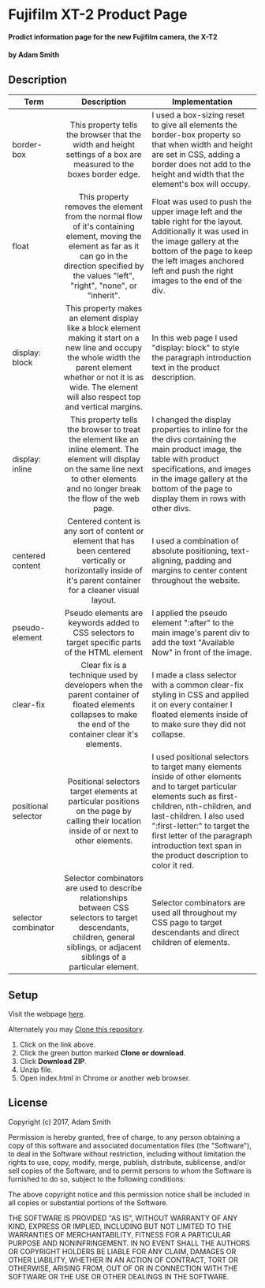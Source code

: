 # Fujifilm XT-2 Product Page

#### Prodict information page for the new Fujifilm camera, the X-T2

#### by **Adam Smith**

## Description



| Term | Description | Implementation |
| -- |:--:| --|
| border-box | This property tells the browser that the width and height settings of a box are measured to the boxes border edge. | I used a box-sizing reset to give all elements the border-box property so that when width and height are set in CSS, adding a border does not add to the height and width that the element's box will occupy. |
| float | This property removes the element from the normal flow of it's containing element, moving the element as far as it can go in the direction specified by the values "left", "right", "none", or "inherit". | Float was used to push the upper image left and the table right for the layout. Additionally it was used in the image gallery at the bottom of the page to keep the left images anchored left and push the right images to the end of the div. |
| display: block | This property makes an element display like a block element making it start on a new line and occupy the whole width the parent element whether or not it is as wide. The element will also respect top and vertical margins.| In this web page I used "display: block" to style the paragraph introduction text in the product description. |
| display: inline | This property tells the browser to treat the element like an inline element. The element will display on the same line next to other elements and no longer break the flow of the web page. | I changed the display properties to inline for the the divs containing the main product image, the table with product specifications, and images in the image gallery at the bottom of the page to display them in rows with other divs. |
| centered content | Centered content is any sort of content or element that has been centered vertically or horizontally inside of it's parent container for a cleaner visual layout. | I used a combination of absolute positioning, text-aligning, padding and margins to center content throughout the website. |
| pseudo-element | Pseudo elements are keywords added to CSS selectors to target specific parts of the HTML element | I applied the pseudo element ":after" to the main image's parent div to add the text "Available Now" in front of the image. |
| clear-fix | Clear fix is a technique used by developers when the parent container of floated elements collapses to make the end of the container clear it's elements. | I made a class selector with a common clear-fix styling in CSS and applied it on every container I floated elements inside of to make sure they did not collapse. |
| positional selector | Positional selectors target elements at particular positions on the page by calling their location inside of or next to other elements. | I used positional selectors to target many elements inside of other elements and to target particular elements such as first-children, nth-children, and last-children.  I also used ":first-letter:" to target the first letter of the paragraph introduction text span in the product description to color it red.|
| selector combinator | Selector combinators are used to describe relationships between CSS selectors to target descendants, children, general siblings, or adjacent siblings of a particular element. | Selector combinators are used all throughout my CSS page to target descendants and direct children of elements. |


## Setup

Visit the webpage [here](https://alspdx.github.io/Fujifilm-X-T2).

Alternately you may [Clone this repository](https://github.com/alspdx/Fujifilm-X-T2).
  1. Click on the link above.
  2. Click the green button marked **Clone or download**.
  3. Click **Download ZIP**.
  4. Unzip file.
  5. Open index.html in Chrome or another web browser.

## License

Copyright (c) 2017, Adam Smith

Permission is hereby granted, free of charge, to any person obtaining a copy of this software and associated documentation files (the "Software"), to deal in the Software without restriction, including without limitation the rights to use, copy, modify, merge, publish, distribute, sublicense, and/or sell copies of the Software, and to permit persons to whom the Software is furnished to do so, subject to the following conditions:

The above copyright notice and this permission notice shall be included in all copies or substantial portions of the Software.

THE SOFTWARE IS PROVIDED "AS IS", WITHOUT WARRANTY OF ANY KIND, EXPRESS OR IMPLIED, INCLUDING BUT NOT LIMITED TO THE WARRANTIES OF MERCHANTABILITY, FITNESS FOR A PARTICULAR PURPOSE AND NONINFRINGEMENT. IN NO EVENT SHALL THE AUTHORS OR COPYRIGHT HOLDERS BE LIABLE FOR ANY CLAIM, DAMAGES OR OTHER LIABILITY, WHETHER IN AN ACTION OF CONTRACT, TORT OR OTHERWISE, ARISING FROM, OUT OF OR IN CONNECTION WITH THE SOFTWARE OR THE USE OR OTHER DEALINGS IN THE SOFTWARE.
